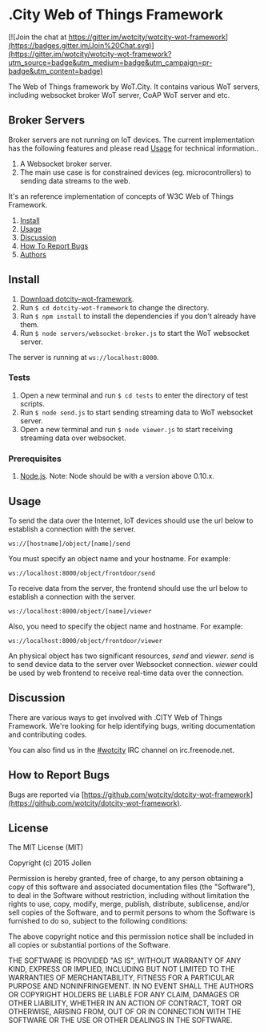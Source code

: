 # .City Web of Things Framework

[![Join the chat at https://gitter.im/wotcity/wotcity-wot-framework](https://badges.gitter.im/Join%20Chat.svg)](https://gitter.im/wotcity/wotcity-wot-framework?utm_source=badge&utm_medium=badge&utm_campaign=pr-badge&utm_content=badge)

The Web of Things framework by WoT.City. It contains various WoT servers, including websocket broker WoT server, CoAP WoT server and etc. 

## Broker Servers

Broker servers are not running on IoT devices. The current implementation has the following features and please read [Usage](#usage) for technical information..

1. A Websocket broker server. 
2. The main use case is for constrained devices (eg. microcontrollers) to sending data streams to the web.

It's an reference implementation of concepts of W3C Web of Things Framework.

1. [Install](#install)
2. [Usage](#usage)
3. [Discussion](#discussion)
4. [How To Report Bugs](#how-to-report-bugs)
5. [Authors](#authors)

## Install

1. [Download dotcity-wot-framework](https://github.com/wotcity/dotcity-wot-framework).
2. Run `$ cd dotcity-wot-framework` to change the directory.
3. Run `$ npm install` to install the dependencies if you don't already have them.
4. Run `$ node servers/websocket-broker.js` to start the WoT websocket server.

The server is running at `ws://localhost:8000`.

### Tests

1. Open a new terminal and run `$ cd tests` to enter the directory of test scripts.
2. Run `$ node send.js` to start sending streaming data to WoT websocket server.
3. Open a new terminal and run `$ node viewer.js` to start receiving streaming data over websocket. 

### Prerequisites

1. [Node.js](https://nodejs.org). Note: Node should be with a version above 0.10.x.

## Usage

To send the data over the Internet, IoT devices should use the url below to establish a connection with the server.

```
ws://[hostname]/object/[name]/send
```

You must specify an object name and your hostname. For example:

```
ws://localhost:8000/object/frontdoor/send
```

To receive data from the server, the frontend should use the url below to establish a connection with the server.

```
ws://localhost:8000/object/[name]/viewer
```

Also, you need to specify the object name and hostname. For example:

```
ws://localhost:8000/object/frontdoor/viewer
```

An physical object has two significant resources, *send* and *viewer*. *send* is to send device data to the server over Websocket connection. *viewer* could be used by web frontend to receive real-time data over the connection.

## Discussion

There are various ways to get involved with .CITY Web of Things Framework. We're looking for help identifying bugs, writing documentation and contributing codes.

You can also find us in the [#wotcity](http://webchat.freenode.net/?channels=wotcity) IRC channel on irc.freenode.net.

## How to Report Bugs

Bugs are reported via [https://github.com/wotcity/dotcity-wot-framework](https://github.com/wotcity/dotcity-wot-framework).

## License

The MIT License (MIT)

Copyright (c) 2015 Jollen

Permission is hereby granted, free of charge, to any person obtaining a copy
of this software and associated documentation files (the "Software"), to deal
in the Software without restriction, including without limitation the rights
to use, copy, modify, merge, publish, distribute, sublicense, and/or sell
copies of the Software, and to permit persons to whom the Software is
furnished to do so, subject to the following conditions:

The above copyright notice and this permission notice shall be included in
all copies or substantial portions of the Software.

THE SOFTWARE IS PROVIDED "AS IS", WITHOUT WARRANTY OF ANY KIND, EXPRESS OR
IMPLIED, INCLUDING BUT NOT LIMITED TO THE WARRANTIES OF MERCHANTABILITY,
FITNESS FOR A PARTICULAR PURPOSE AND NONINFRINGEMENT. IN NO EVENT SHALL THE
AUTHORS OR COPYRIGHT HOLDERS BE LIABLE FOR ANY CLAIM, DAMAGES OR OTHER
LIABILITY, WHETHER IN AN ACTION OF CONTRACT, TORT OR OTHERWISE, ARISING FROM,
OUT OF OR IN CONNECTION WITH THE SOFTWARE OR THE USE OR OTHER DEALINGS IN
THE SOFTWARE.